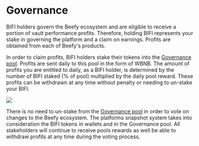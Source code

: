 # Governance

BIFI holders govern the Beefy ecosystem and are eligible to receive a portion of vault performance profits. Therefore, holding BIFI represents your stake in governing the platform and a claim on earnings. Profits are obtained from each of Beefy's products.

In order to claim profits, BIFI holders stake their tokens into the [Governance pool](https://gov.beefy.finance/stake). Profits are sent daily to this pool in the form of WBNB. The amount of profits you are entitled to daily, as a BIFI holder, is determined by the number of BIFI staked \(% of pool\) multiplied by the daily pool reward. These profits can be withdrawn at any time without penalty or needing to un-stake your BIFI.

![](../../../.gitbook/assets/staking-pool.png)

There is no need to un-stake from the [Governance pool](https://gov.beefy.finance/stake) in order to vote on changes to the Beefy ecosystem. The platforms snapshot system takes into consideration the BIFI tokens in wallets and in the Governance pool. All stakeholders will continue to receive pools rewards as well be able to withdraw profits at any time during the voting process.

